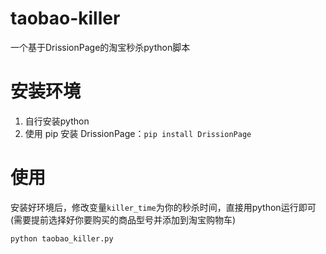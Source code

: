 # taobao-killer

一个基于DrissionPage的淘宝秒杀python脚本

# 安装环境

1. 自行安装python
2. 使用 pip 安装 DrissionPage：`pip install DrissionPage`

# 使用

安装好环境后，修改变量`killer_time`为你的秒杀时间，直接用python运行即可(需要提前选择好你要购买的商品型号并添加到淘宝购物车)

```python
python taobao_killer.py
```
